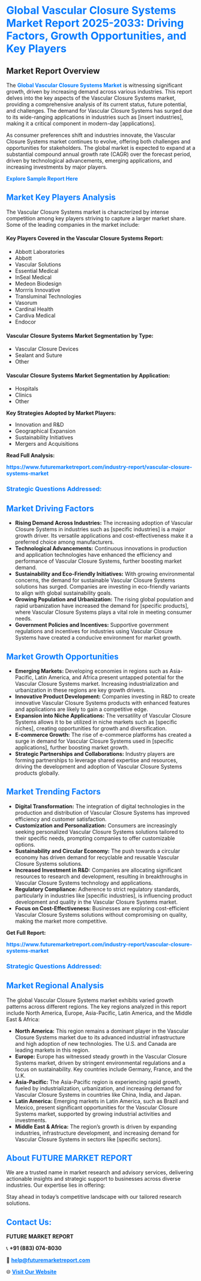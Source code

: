 <h1 style="color: #007BFF;">Global Vascular Closure Systems Market Report 2025-2033: Driving Factors, Growth Opportunities, and Key Players</h1>

<section id="overview">
<h2>Market Report Overview</h2>
<p>The <a href="https://www.futuremarketreport.com/industry-report/vascular-closure-systems-market" style="color: #007BFF; text-decoration: none;"><strong>Global Vascular Closure Systems Market</strong></a> is witnessing significant growth, driven by increasing demand across various industries. This report delves into the key aspects of the Vascular Closure Systems market, providing a comprehensive analysis of its current status, future potential, and challenges. The demand for Vascular Closure Systems has surged due to its wide-ranging applications in industries such as [insert industries], making it a critical component in modern-day [applications].</p>
<p>As consumer preferences shift and industries innovate, the Vascular Closure Systems market continues to evolve, offering both challenges and opportunities for stakeholders. The global market is expected to expand at a substantial compound annual growth rate (CAGR) over the forecast period, driven by technological advancements, emerging applications, and increasing investments by major players.</p>
</section>

<section id="overview">
<p><a href="https://www.futuremarketreport.com/request-sample/reportId=59812" style="color: #007BFF; text-decoration: none;"><strong>Explore Sample Report Here</strong></a></p>
</section>

<section id="key-players">
<h2 style="color: #007BFF;">Market Key Players Analysis</h2>
<p>The Vascular Closure Systems market is characterized by intense competition among key players striving to capture a larger market share. Some of the leading companies in the market include:</p>
<h4>Key Players Covered in the Vascular Closure Systems Report:</h4>
<ul><li>Abbott Laboratories</li><li>Abbott</li><li>Vascular Solutions</li><li>Essential Medical</li><li>InSeal Medical</li><li>Medeon Biodesign</li><li>Morrris Innovative</li><li>Transluminal Technologies</li><li>Vasorum</li><li>Cardinal Health</li><li>Cardiva Medical</li><li>Endocor</li></ul>
<h4>Vascular Closure Systems Market Segmentation by Type:</h4>
<ul><li>Vascular Closure Devices</li><li>Sealant and Suture</li><li>Other</li></ul>

<h4>Vascular Closure Systems Market Segmentation by Application:</h4>
<ul><li>Hospitals</li><li>Clinics</li><li>Other</li></ul>
<p><strong>Key Strategies Adopted by Market Players:</strong></p>
<ul>
<li>Innovation and R&D</li>
<li>Geographical Expansion</li>
<li>Sustainability Initiatives</li>
<li>Mergers and Acquisitions</li>
</ul>
</section>

<section>
<p><strong>Read Full Analysis: </strong></p><a href="https://www.futuremarketreport.com/industry-report/vascular-closure-systems-market" style="color: #007BFF; text-decoration: none;"><strong>https://www.futuremarketreport.com/industry-report/vascular-closure-systems-market</strong></a>
<h3 style="color: #007BFF;">Strategic Questions Addressed:</h3>
</section>

<section id="driving-factors">
<h2 style="color: #007BFF;">Market Driving Factors</h2>
<ul>
<li><strong>Rising Demand Across Industries:</strong> The increasing adoption of Vascular Closure Systems in industries such as [specific industries] is a major growth driver. Its versatile applications and cost-effectiveness make it a preferred choice among manufacturers.</li>
<li><strong>Technological Advancements:</strong> Continuous innovations in production and application technologies have enhanced the efficiency and performance of Vascular Closure Systems, further boosting market demand.</li>
<li><strong>Sustainability and Eco-Friendly Initiatives:</strong> With growing environmental concerns, the demand for sustainable Vascular Closure Systems solutions has surged. Companies are investing in eco-friendly variants to align with global sustainability goals.</li>
<li><strong>Growing Population and Urbanization:</strong> The rising global population and rapid urbanization have increased the demand for [specific products], where Vascular Closure Systems plays a vital role in meeting consumer needs.</li>
<li><strong>Government Policies and Incentives:</strong> Supportive government regulations and incentives for industries using Vascular Closure Systems have created a conducive environment for market growth.</li>
</ul>
</section>

<section id="growth-opportunities">
<h2 style="color: #007BFF;">Market Growth Opportunities</h2>
<ul>
<li><strong>Emerging Markets:</strong> Developing economies in regions such as Asia-Pacific, Latin America, and Africa present untapped potential for the Vascular Closure Systems market. Increasing industrialization and urbanization in these regions are key growth drivers.</li>
<li><strong>Innovative Product Development:</strong> Companies investing in R&D to create innovative Vascular Closure Systems products with enhanced features and applications are likely to gain a competitive edge.</li>
<li><strong>Expansion into Niche Applications:</strong> The versatility of Vascular Closure Systems allows it to be utilized in niche markets such as [specific niches], creating opportunities for growth and diversification.</li>
<li><strong>E-commerce Growth:</strong> The rise of e-commerce platforms has created a surge in demand for Vascular Closure Systems used in [specific applications], further boosting market growth.</li>
<li><strong>Strategic Partnerships and Collaborations:</strong> Industry players are forming partnerships to leverage shared expertise and resources, driving the development and adoption of Vascular Closure Systems products globally.</li>
</ul>
</section>

<section id="trending-factors">
<h2 style="color: #007BFF;">Market Trending Factors</h2>
<ul>
<li><strong>Digital Transformation:</strong> The integration of digital technologies in the production and distribution of Vascular Closure Systems has improved efficiency and customer satisfaction.</li>
<li><strong>Customization and Personalization:</strong> Consumers are increasingly seeking personalized Vascular Closure Systems solutions tailored to their specific needs, prompting companies to offer customizable options.</li>
<li><strong>Sustainability and Circular Economy:</strong> The push towards a circular economy has driven demand for recyclable and reusable Vascular Closure Systems solutions.</li>
<li><strong>Increased Investment in R&D:</strong> Companies are allocating significant resources to research and development, resulting in breakthroughs in Vascular Closure Systems technology and applications.</li>
<li><strong>Regulatory Compliance:</strong> Adherence to strict regulatory standards, particularly in industries like [specific industries], is influencing product development and quality in the Vascular Closure Systems market.</li>
<li><strong>Focus on Cost-Effectiveness:</strong> Businesses are exploring cost-efficient Vascular Closure Systems solutions without compromising on quality, making the market more competitive.</li>
</ul>
</section>

<section>
<p><strong>Get Full Report: </strong></p><a href="https://www.futuremarketreport.com/industry-report/vascular-closure-systems-market" style="color: #007BFF; text-decoration: none;"><strong>https://www.futuremarketreport.com/industry-report/vascular-closure-systems-market</strong></a>
<h3 style="color: #007BFF;">Strategic Questions Addressed:</h3>
</section>


<section id="regional-analysis">
<h2 style="color: #007BFF;">Market Regional Analysis</h2>
<p>The global Vascular Closure Systems market exhibits varied growth patterns across different regions. The key regions analyzed in this report include North America, Europe, Asia-Pacific, Latin America, and the Middle East & Africa:</p>
<ul>
<li><strong>North America:</strong> This region remains a dominant player in the Vascular Closure Systems market due to its advanced industrial infrastructure and high adoption of new technologies. The U.S. and Canada are leading markets in this region.</li>
<li><strong>Europe:</strong> Europe has witnessed steady growth in the Vascular Closure Systems market, driven by stringent environmental regulations and a focus on sustainability. Key countries include Germany, France, and the U.K.</li>
<li><strong>Asia-Pacific:</strong> The Asia-Pacific region is experiencing rapid growth, fueled by industrialization, urbanization, and increasing demand for Vascular Closure Systems in countries like China, India, and Japan.</li>
<li><strong>Latin America:</strong> Emerging markets in Latin America, such as Brazil and Mexico, present significant opportunities for the Vascular Closure Systems market, supported by growing industrial activities and investments.</li>
<li><strong>Middle East & Africa:</strong> The region’s growth is driven by expanding industries, infrastructure development, and increasing demand for Vascular Closure Systems in sectors like [specific sectors].</li>
</ul>
</section>

<footer>
<h2 style="color: #007BFF;">About FUTURE MARKET REPORT</h2>
<p>We are a trusted name in market research and advisory services, delivering actionable insights and strategic support to businesses across diverse industries. Our expertise lies in offering:</p>

<p>Stay ahead in today’s competitive landscape with our tailored research solutions.</p>

<h2 style="color: #007BFF;">Contact Us:</h2>
<p><strong>FUTURE MARKET REPORT</strong></p>
<p>📞 <strong>+91 (883) 074-8030</strong></p>
<p>📧 <strong><a href="mailto:help@futuremarketreport.com" style="color: #007BFF;">help@futuremarketreport.com</a></strong></p>
<p>🌐 <strong><a href="https://www.futuremarketreport.com/" style="color: #007BFF;">Visit Our Website</a></strong></p>
</footer>